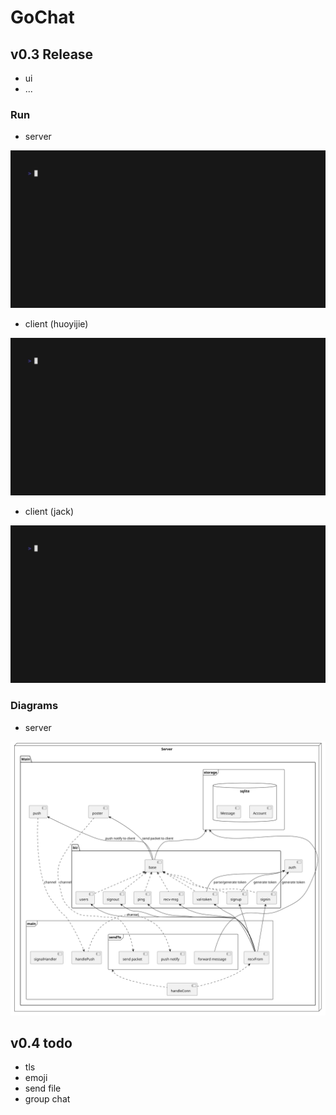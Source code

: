 # GoChat

## v0.3 Release

* ui
* ...

### Run

* server

![gochat-server](docs/images/gochat-server.gif)

* client (huoyijie)

![gochat-huoyijie](docs/images/gochat-huoyijie.gif)

* client (jack)

![gochat-jack](docs/images/gochat-jack.gif)

### Diagrams

* server

![gochat-server-uml](docs/images/gochat-server-uml.svg)

## v0.4 todo

* tls
* emoji
* send file
* group chat